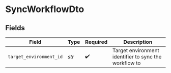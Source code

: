 # SyncWorkflowDto


## Fields

| Field                                                 | Type                                                  | Required                                              | Description                                           |
| ----------------------------------------------------- | ----------------------------------------------------- | ----------------------------------------------------- | ----------------------------------------------------- |
| `target_environment_id`                               | *str*                                                 | :heavy_check_mark:                                    | Target environment identifier to sync the workflow to |